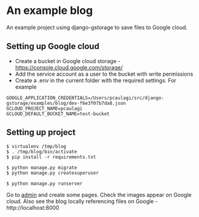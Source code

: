 # An example blog

An example project using django-gstorage to save files
to Google cloud.

## Setting up Google cloud

* Create a bucket in Google cloud storage - https://console.cloud.google.com/storage/
* Add the service account as a user to the bucket with
  write permissions
* Create a .env in the current folder with the required settings. For example

```
GOOGLE_APPLICATION_CREDENTIALS=/Users/pcaulagi/src/django-gstorage/examples/blog/dev-f6e3f07b7da8.json
GCLOUD_PROJECT_NAME=pcaulagi
GCLOUD_DEFAULT_BUCKET_NAME=test-bucket
```

## Setting up project

```
$ virtualenv /tmp/blog
$ . /tmp/blog/bin/activate
$ pip install -r requirements.txt

$ python manage.py migrate
$ python manage.py createsuperuser

$ python manage.py runserver
```

Go to [admin](http://localhost:8000/admin) and create some pages.
Check the images appear on Google cloud. Also see the blog locally
referencing files on Google - http://localhost:8000

